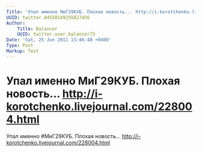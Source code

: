 ```yaml
---
Title: 'Упал именно МиГ29КУБ. Плохая новость... http://i-korotchenko.livejournal.com/228004.html'
UUID: twitter.84558149255827456
Author:
    Title: Balancer
    UUID: twitter.user.balancer73
Date: 'Sat, 25 Jun 2011 13:46:48 +0400'
Type: Post
Markup: Text
---
```


# Упал именно МиГ29КУБ. Плохая новость... http://i-korotchenko.livejournal.com/228004.html

Упал именно #МиГ29КУБ. Плохая новость...
http://i-korotchenko.livejournal.com/228004.html